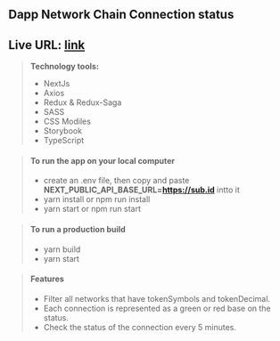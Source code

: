 ## Dapp Network Chain Connection status

## Live URL: [link](https://subchain-networks.netlify.app)

> **Technology tools:**
>
> - NextJs
> - Axios
> - Redux & Redux-Saga
> - SASS
> - CSS Modiles
> - Storybook
> - TypeScript

> #### To run the app on your local computer
>
> - create an .env file, then copy and paste **NEXT_PUBLIC_API_BASE_URL=https://sub.id** intto it
> - yarn install or npm run install
> - yarn start or npm run start

> #### To run a production build
>
> - yarn build
> - yarn start

> #### Features
>
> - Filter all networks that have tokenSymbols and tokenDecimal.
> - Each connection is represented as a green or red base on the status.
> - Check the status of the connection every 5 minutes.
